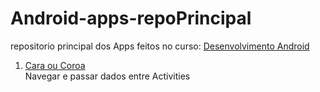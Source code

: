 # Android-apps-repoPrincipal
repositorio principal dos Apps feitos no curso: [Desenvolvimento Android](https://www.udemy.com/course/curso-completo-do-desenvolvedor-android/)  

1) [Cara ou Coroa](CaraOuCoroaApp)  
    Navegar e passar dados entre Activities

